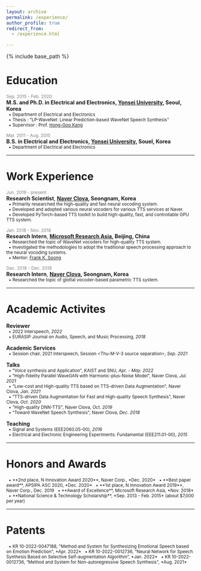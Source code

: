 ```yaml
---
layout: archive
permalink: /experience/
author_profile: true
redirect_from: 
  - /experience.html

---
```


{% include base_path %}

# Education
<span style="color:gray"><small>Sep. 2015 - Feb. 2020</small></span>  
**M.S. and Ph.D. in Electrical and Electronics, [Yonsei University](https://www.yonsei.ac.kr/en_sc/index.jsp), Seoul, Korea**  
<small>
  &nbsp;&nbsp;&bull; Department of Electrical and Electronics  
  &nbsp;&nbsp;&bull; Thesis : "LP-WaveNet: Linear Prediction-based WaveNet Speech Synthesis"  
  &nbsp;&nbsp;&bull; Supervisor : Prof. [Hong-Goo Kang](http://dsp.yonsei.ac.kr/)  
</small>

<span style="color:gray"><small>Mar. 2011 - Aug. 2015</small></span>  
**B.S. in Electrical and Electronics, [Yonsei University](https://www.yonsei.ac.kr/en_sc/index.jsp), Souel, Korea**  
<small>
   &nbsp;&nbsp;&bull; Department of Electrical and Electronics  
</small>

***
# Work Experience
<span style="color:gray"><small>Jun. 2019 - present</small></span>  
**Research Scientist**, **[Naver Clova](https://clova.ai/ko/), Seongnam, Korea**  
<small>
  &nbsp;&nbsp;&bull; Primarily researched the high-quality and fast neural vocoding system.  
  &nbsp;&nbsp;&bull; Developed and adopted various neural vocoders for various TTS services at Naver.  
  &nbsp;&nbsp;&bull; Developed PyTorch-based TTS toolkit to build high-quality, fast, and controllable GPU TTS system.  
</small>

<span style="color:gray"><small>Jan. 2018 - Nov. 2018</small></span>  
**Research Intern**, **[Microsoft Research Asia](https://www.microsoft.com/en-us/research/lab/microsoft-research-asia/), Beijing, China**  
<small>
  &nbsp;&nbsp;&bull; Researched the topic of WaveNet vocoders for high-quality TTS system.  
  &nbsp;&nbsp;&bull; Investigated the methodologies to adopt the traditional speech processing approach to the neural vocoding systems.  
  &nbsp;&nbsp;&bull; Mentor: [Frank K. Soong](https://www.researchgate.net/profile/Frank-Soong)  
</small>

<span style="color:gray"><small>Dec. 2018 - Dec. 2018</small></span>  
**Research Intern**, **[Naver Clova](https://clova.ai/ko/), Seongnam, Korea**   
<small>
  &nbsp;&nbsp;&bull; Researched the topic of glottal vocoder-based parametric TTS system.  
</small>

***
# Academic Activites
**Reviewer**  
<small>
  &nbsp;&nbsp;&bull; 2022 Interspeech, *2022*  
  &nbsp;&nbsp;&bull; EURASIP Journal on Audio, Speech, and Music Processing, *2018*  
</small>

**Academic Services**  
<small>
  &nbsp;&nbsp;&bull; Session chair, 2021 Interspeech, Session \<Thu-M-V-3 source separation\>, *Sep. 2021*  
</small>

**Talks**  
<small>
  &nbsp;&nbsp;&bull; "Voice synthesis and Application", KAIST and SNU, *Apr. - May. 2022*  
  &nbsp;&nbsp;&bull; "High-fidelity Parallel WaveGAN with Harmonic-plus-Noise Model", Naver Clova, *Jul. 2021*  
  &nbsp;&nbsp;&bull; "Low-cost and High-quality TTS based on TTS-driven Data Augmentation", Naver Clova, *Jan. 2021*  
  &nbsp;&nbsp;&bull; "TTS-driven Data Augmentation for Fast and High-quality Speech Synthesis", Naver Clova, *Oct. 2020*  
  &nbsp;&nbsp;&bull; "High-quality DNN-TTS", Naver Clova, *Oct. 2019*  
  &nbsp;&nbsp;&bull; "Toward WaveNet Speech Synthesis", Naver Clova, *Dec. 2018*  
</small>

**Teaching**  
<small>
  &nbsp;&nbsp;&bull; Signal and Systems (EEE2060.05-00), *2016*  
  &nbsp;&nbsp;&bull; Electrical and Electronic Engineering Experiments: Fundamental (EEE211.01-00), *2015*  
</small>

***
# Honors and Awards
<small>
  &nbsp;&nbsp;&bull; **2nd place, N Innovation Award 2020**, Naver Corp., *Dec. 2020*  
  &nbsp;&nbsp;&bull; **Best paper award**, APSIPA ASC 2020, *Dec. 2020*  
  &nbsp;&nbsp;&bull; **1st place, N Innovation Award 2019**, Naver Corp., Dec. 2019  
  &nbsp;&nbsp;&bull; **Award of Excellence**, Microsoft Research Asia, *Nov. 2018*  
  &nbsp;&nbsp;&bull; **National Science & Technology Scholarship**, *Sep. 2013 - Feb. 2015* (about $7,000 per year)  
</small>

***
# Patents
<small>
  &nbsp;&nbsp;&bull; KR 10-2022-0047188, "Method and System for Synthesizing Emotional Speech based on Emotion Prediction", *Apr. 2022*  
  &nbsp;&nbsp;&bull; KR 10-2022-0012736, “Neural Network for Speech Synthesis Based on Selective Self-augmentation Algorithm”, *Jan. 2022*  
  &nbsp;&nbsp;&bull; KR 10-2022-0012736, “Method and System for Non-autoregressive Speech Synthesis", *Aug. 2021*  
</small>